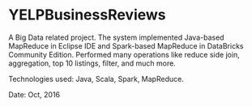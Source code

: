 # YELPBusinessReviews
A Big Data related project. The system implemented Java-based MapReduce in Eclipse IDE and Spark-based MapReduce in DataBricks Community Edition. 
Performed many operations like reduce side join, aggregation, top 10 listings, filter, and much more. 

Technologies used: Java, Scala, Spark, MapReduce. 

Date: Oct, 2016
